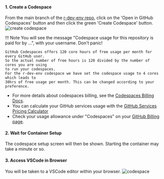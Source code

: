 
#### 1. Create a Codespace

From the main branch of the
[r-dev-env repo](https://github.com/r-devel/r-dev-env/tree/main),
 click on the 'Open in GitHub Codespaces' button and then click
 the green 'Create Codespace' button.
![create codespace](../../assets/rdev1.png)

!!! Note
    You will see the message "Codespace usage for this
    repository is paid for by ...", with your username. Don't panic!

    GitHub Codespaces offers 120 core hours of free usage per month for every GitHub user.
    So the actual number of free hours is 120 divided by the number of cores you are using
    to run your codespaces.
    For the r-dev-env codespace we have set the codespace usage to 4 cores which leads to
    30hrs of free usage per month. This can be changed according to your preference.

- For more details about codespaces billing, see the [Codespaces Billing Docs](https://github.com/features/codespaces).
- You can calculate your GitHub services usage with the
  [GitHub Services Pricing Calculator](https://github.com/pricing/calculator)
- Check your usage allowance under "Codespaces" on your [GitHub Billing page](https://github.com/settings/billing).

#### 2. Wait for Container Setup

The codespace setup screen will then be shown. Starting the container may
take a minute or so.

#### 3. Access VSCode in Browser

You will be taken to a VSCode editor within your browser.
![codespace](../../assets/rdev3.png)
